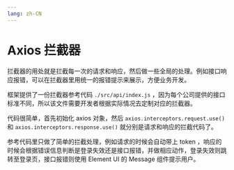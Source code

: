 ```yaml
---
lang: zh-CN
---
```


# Axios 拦截器

拦截器的用处就是拦截每一次的请求和响应，然后做一些全局的处理。例如接口响应报错，可以在拦截器里用统一的报错提示来展示，方便业务开发。

框架提供了一份拦截器参考代码 `./src/api/index.js` ，因为每个公司提供的接口标准不同，所以该文件需要开发者根据实际情况去定制对应的拦截器。

代码很简单，首先初始化 axios 对象，然后 `axios.interceptors.request.use()` 和 `axios.interceptors.response.use()` 就分别是请求和响应的拦截代码了。

参考代码里只做了简单的拦截处理，例如请求的时候会自动带上 token ，响应的时候会根据错误信息判断是登录失效还是接口报错，并做相应动作，登录失效则跳转至登录页，接口报错则使用 Element UI 的 Message 组件提示用户。